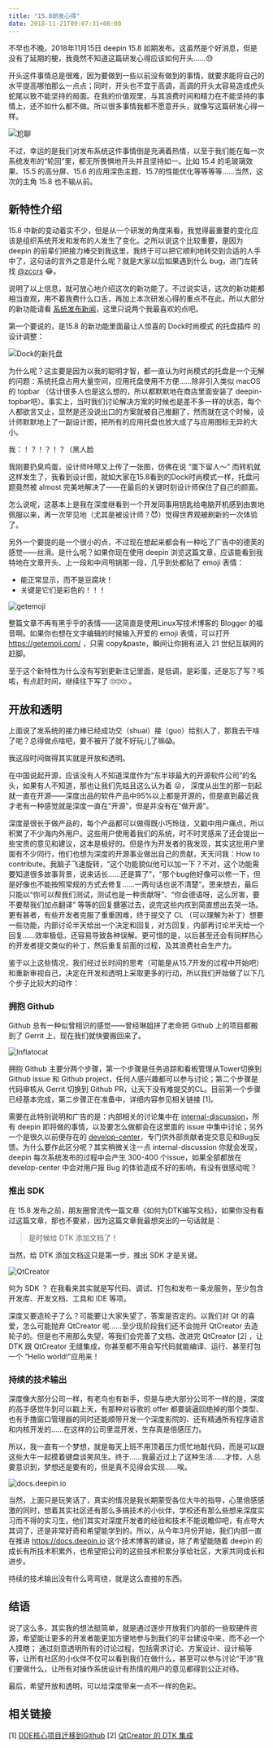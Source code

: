```yaml
---
title: "15.8研发心得"
date: 2018-11-21T09:07:31+08:00
---
```


不早也不晚，2018年11月15日 deepin 15.8 如期发布。这虽然是个好消息，但是没有了延期的梗，我竟然不知道这篇研发心得应该如何开头……😓  

开头这件事情总是很难，因为要做到一些以前没有做到的事情，就要求能将自己的水平提高哪怕那么一点点；同时，开头也不宜于高调，高调的开头太容易造成虎头蛇尾以致不能坚持的局面。在我的价值观里，与其浪费时间和精力在不能坚持的事情上，还不如什么都不做。所以很多事情我都不愿意开头，就像写这篇研发心得一样。

![尬聊](https://upload-images.jianshu.io/upload_images/2171923-fad88bbd01959703.png?imageMogr2/auto-orient/strip%7CimageView2/2/w/1240)

不过，幸运的是我们对发布系统这件事情倒是充满着热情，以至于我们能在每一次系统发布的“轮回”里，都无所畏惧地开头并且坚持如一。比如 15.4 的毛玻璃效果、15.5 的高分屏、15.6 的应用深色主题、15.7的性能优化等等等等……当然，这次的主角 15.8 也不输从前。

##  新特性介绍

15.8 中新的变动着实不少，但是从一个研发的角度来看，我觉得最重要的变化应该是组织系统开发和发布的人发生了变化。之所以说这个比较重要，是因为 deepin 的前辈们把接力棒交到我这里，我终于可以把它顺利地转交到合适的人手中了，这句话的言外之意是什么呢？就是大家以后如果遇到什么 bug，进门左转找 [@zccrs](https://github.com/zccrs) 😂。

说明了以上信息，就可放心地介绍这次的新功能了。不过说实话，这次的新功能都相当直观，用不着我费什么口舌，再加上本次研发心得的重点不在此，所以大部分的新功能请看 [系统发布新闻](https://www.deepin.org/2018/11/15/deepin15-8/)，这里只说两个我最喜欢的点吧。

第一个要说的，是15.8 的新功能里面最让人惊喜的 Dock时尚模式 的托盘插件 的设计调整：

![Dock的新托盘](https://upload-images.jianshu.io/upload_images/2171923-a5cc9e913b313dfd.png?imageMogr2/auto-orient/strip%7CimageView2/2/w/1240) 

为什么呢？这主要是因为以我的聪明才智，都一直认为时尚模式的托盘是一个无解的问题：系统托盘占用大量空间，应用托盘使用不方便……除非引入类似 macOS 的 topbar （估计很多人也是这么想的，所以都默默地在商店里面安装了 deepin-topbar吧）。事实上，当时我们讨论解决方案的时候也是差不多一样的状态，每个人都欲言又止，显然是还没说出口的方案就被自己推翻了，然而就在这个时候，设计师默默地上了一副设计图，把所有的应用托盘也放大成了与应用图标无异的大小。

我：！？！？！？（黑人脸

我刚要扔臭鸡蛋，设计师咔嚓又上传了一张图，仿佛在说 “蛋下留人～” 而转机就这样发生了，我看到设计图，就如大家在15.8看到的Dock时尚模式一样，托盘问题竟然被 almost 完美地解决了——在最后的关键时刻设计师保住了自己的颜面。

怎么说呢，这基本上是我在深度继看到一个开发同事用钥匙给电脑开机感到由衷地佩服以来，再一次罕见地（尤其是被设计师？😈）觉得世界观被刷新的一次体验了。

另外一个要提的是一个很小的点，不过现在想起来都会有一种吃了广告中的德芙的感觉——丝滑。是什么呢？如果你现在使用 deepin 浏览这篇文章，应该能看到我特地在文章开头、上一段和中间甩锅那一段，几乎到处都贴了 emoji 表情：

- 能正常显示，而不是豆腐块！
- 关键是它们是彩色的！！！

![getemoji](https://upload-images.jianshu.io/upload_images/2171923-c621e3cd37964183.png?imageMogr2/auto-orient/strip%7CimageView2/2/w/1240)

整篇文章不再有黑乎乎的表情——这简直是使用Linux写技术博客的 Blogger 的福音啊。如果你也想在文字编辑的时候输入开爱的 emoji 表情，可以打开 https://getemoji.com/ ，只需 copy&paste，瞬间让你拥有进入 21 世纪互联网的赶脚。

至于这个新特性为什么没有写到更新注记里面，是低调，是彩蛋，还是忘了写？咳咳，有点赶时间，继续往下写了 🙄🙄🙄 。

## 开放和透明

上面说了发系统的接力棒已经成功交（shuai）接（guo）给别人了，那我去干啥了呢？总得做点啥吧，要不被开了就不好玩儿了嘛😱。

我这段时间做得其实就是开放和透明。

在中国说起开源，应该没有人不知道深度作为“东半球最大的开源软件公司”的名头，如果有人不知道，那也让我们先姑且这么认为着 😜， 深度从出生的那一刻起就一直在开源——深度出品的软件产品中95%以上都是开源的，但是直到最近我才老有一种感觉就是深度一直在“开源”，但是并没有在“做开源”。

深度是很长于做产品的，每个产品都可以做得既小巧玲珑，又戳中用户痛点，所以积累了不少海内外用户。这些用户使用着我们的系统，时不时灵感来了还会提出一些宝贵的意见和建议，这本是极好的。但是作为开发者的我发现，其实这批用户里面有不少同行，他们也想为深度的开源事业做出自己的贡献，天天问我：How to contribute。我脑子飞速旋转，“这个功能貌似他可以加一下？不对，这个功能需要知道很多故事背景，说来话长……还是算了”，“那个bug他好像可以修一下，但是好像也不能按照常规的方式去修复……一两句话也说不清楚”。思来想去，最后只能以“你可以帮我们测试，测试也是一种贡献呀”、“你会德语呀，这么厉害，要不要帮我们加点翻译” 等等的回复搪塞过去，说完这些内疚到简直想出去哭一场。更有甚者，有些开发者克服了重重困难，终于提交了 CL （可以理解为补丁）想要一些功能，内部讨论半天给出一个决定和回复，对方回复，内部再讨论半天给一个回复……效率极低，还容易导致各种误解。更可惜的是，以后甚至还会有同样热心的开发者提交类似的补丁，然后重复前面的过程，及其浪费社会生产力。

鉴于以上这些情况，我们经过长时间的思考（可能是从15.7开发的过程中开始吧）和重新审视自己，决定在开发和透明上采取更多的行动，所以我们开始做了以下几个步子比较大的动作：

### 拥抱 Github

Github 总有一种似曾相识的感觉——曾经琳姐拼了老命把 Github 上的项目都搬到了 Gerrit 上，现在我们就快要搬回来了。

![Inflatocat](https://upload-images.jianshu.io/upload_images/2171923-6dd4e0da32b4f5e4.png?imageMogr2/auto-orient/strip%7CimageView2/2/w/1240)


拥抱 Github 主要分两个步骤，第一个步骤是任务追踪和看板管理从Tower切换到 Github issue 和 Github project，任何人感兴趣都可以参与讨论；第二个步骤是代码审核从 Gerrit 切换到 Github PR，让天下没有难提交的CL。目前第一个步骤已经基本完成，第二步骤正在准备中，详细内容参见相关链接 [1]。

需要在此特别说明和广告的是：内部相关的讨论集中在 [internal-discussion](https://github.com/linuxdeepin/internal-discussion/issues)，所有 deepin 即将做的事情，以及要怎么做都会在这里面的 issue 中集中讨论；另外一个是很久以前便存在的 [develop-center](https://github.com/linuxdeepin/developer-center/issues)，专门供外部贡献者提交意见和Bug反馈。为什么要作此区分呢？其实稍微关注一点 internal-discussion 你就会发现，deepin 每次系统发布的过程中会产生 300-400 个issue，如果全部都放在 develop-center 中会对用户报 Bug 的体验造成不好的影响，有没有很感动呢？

### 推出 SDK

在 15.8 发布之前，朋友圈曾流传一篇文章《如何为DTK编写文档》，如果你没有看过这篇文章，那也不要紧，因为这篇文章我最想突出的一句话就是：

>  是时候给 DTK 添加文档了！

当然，给 DTK 添加文档这只是第一步，推出 SDK 才是关键。

![QtCreator](https://upload-images.jianshu.io/upload_images/2171923-5c6d5e8ccc7f9779.png?imageMogr2/auto-orient/strip%7CimageView2/2/w/1240)


何为 SDK ？ 在我看来其实就是写代码、调试、打包和发布一条龙服务，至少包含开发库、开发文档、工具和 IDE 等项。

深度又要造轮子了么？可能要让大家失望了，答案是否定的。以我们对 Qt 的喜爱，怎么可能抛弃 QtCreator 呢……至少现阶段我们还不会抛开 QtCreator 去造轮子的。但是也不用那么失望，等我们会完善了文档、改进完 QtCreator [2] ，让 DTK 跟 QtCreator 无缝集成，你甚至都不用会写代码就能编译、运行、甚至打包一个 “Hello world!”应用来！

### 持续的技术输出

深度像大部分公司一样，有老鸟也有新手，但是与绝大部分公司不一样的是，深度的高手感觉牛到可以戳上天，有那种对谷歌的 offer 都要装逼回绝掉的那个类型、也有手撸窗口管理器的同时还能顺带开发一个深度影院的、还有精通所有程序语言和内核开发的……在这样的公司里混开发，生存真是倍感压力。

所以，我一直有一个梦想，就是每天上班不用顶着压力慌忙地敲代码，而是可以跟这些大牛一起摸着键盘谈笑风生。终于……我最近过上了这种生活……才怪，人总要意识到，梦想还是要有的，但是真不见得会实现……唉。

![docs.deepin.io](https://upload-images.jianshu.io/upload_images/2171923-788c0fbff6dc7875.png?imageMogr2/auto-orient/strip%7CimageView2/2/w/1240)


当然，上面只是玩笑话了，真实的情况是我长期蒙受各位大牛的指导，心里倍感感激的同时，想着其实社区还有那么多搞技术的小伙伴，学校还有那么些想来深度实习而不得的实习生，他们其实对深度开发者的经验和技术不能说瞻仰吧，有点夸大其词了，还是非常好奇和希望能学到的。所以，从今年3月份开始，我们内部一直在推进 https://docs.deepin.io 这个技术博客的建设，除了希望能随着 deepin 的成长有所技术积累外，也希望把公司的这些技术积累分享给社区，大家共同成长和进步。

持续的技术输出没有什么弯弯绕，就是这么直接的东西。

## 结语

说了这么多，其实我的想法挺简单，就是通过逐步开放我们内部的一些软硬件资源，希望能让更多的开发者能更加方便地参与到我们的平台建设中来，而不必一个人摸瞎； 通过刻意透明所有的讨论过程，包括需求讨论、方案设计、设计稿等等，让所有社区的小伙伴不仅可以看到我们在做什么，甚至可以参与讨论“干涉”我们要做什么，让所有对操作系统设计有热情的用户的意见都得到公正对待。

最后，希望开放和透明，可以给深度带来一点不一样的色彩。

## 相关链接
[1] [DDE核心项目迁移到Github](https://github.com/linuxdeepin/developer-center/issues/631)
[2] [QtCreator 的 DTK 集成](https://github.com/linuxdeepin/internal-discussion/issues/417)
